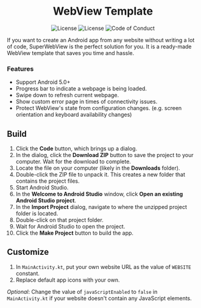<h1 align="center">
     WebView Template
</h1>
<p align="center">
     <a style="text-decoration:none" href="https://github.com/djacidfx/webview-template/commits/master">
          <img src="https://img.shields.io/github/last-commit/djacidfx/webview-template?color=informational&label=last%20update" alt="License" />
     </a>
     <a style="text-decoration:none" href="LICENSE">
          <img src="https://img.shields.io/github/license/djacidfx/webview-template" alt="License" />
     </a>
     <a style="text-decoration:none" href="CODE_OF_CONDUCT.md">
          <img src="https://img.shields.io/badge/Contributor%20Covenant-2.0-4baaaa.svg" alt="Code of Conduct" />
     </a>
</p>

If you want to create an Android app from any website without writing a lot of code, SuperWebView is the perfect solution for you. It is a ready-made WebView template that saves you time and hassle.

### Features
* Support Android 5.0+
* Progress bar to indicate a webpage is being loaded.
* Swipe down to refresh current webpage.
* Show custom error page in times of connectivity issues.
* Protect WebView's state from configuration changes. (e.g. screen orientation and keyboard availability changes)

## Build
1. Click the **Code** button, which brings up a dialog.
2. In the dialog, click the **Download ZIP** button to save the project to your computer. Wait for the download to complete.
3. Locate the file on your computer (likely in the **Downloads** folder).
4. Double-click the ZIP file to unpack it. This creates a new folder that contains the project files.
5. Start Android Studio.
6. In the **Welcome to Android Studio** window, click **Open an existing Android Studio project**.
7. In the **Import Project** dialog, navigate to where the unzipped project folder is located.
8. Double-click on that project folder.
9. Wait for Android Studio to open the project.
10. Click the **Make Project** button to build the app.

## Customize
1. In `MainActivity.kt`, put your own website URL as the value of `WEBSITE` constant.
2. Replace default app icons with your own.

*Optional*: Change the value of `javaScriptEnabled` to `false` in `MainActivity.kt` if your website doesn't contain any JavaScript elements.
